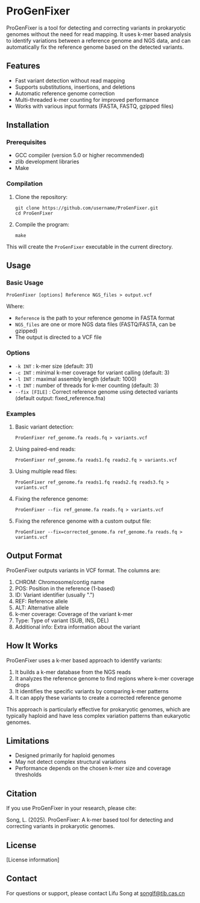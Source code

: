 # ProGenFixer

ProGenFixer is a tool for detecting and correcting variants in prokaryotic genomes without the need for read mapping. It uses k-mer based analysis to identify variations between a reference genome and NGS data, and can automatically fix the reference genome based on the detected variants.

## Features

- Fast variant detection without read mapping
- Supports substitutions, insertions, and deletions
- Automatic reference genome correction
- Multi-threaded k-mer counting for improved performance
- Works with various input formats (FASTA, FASTQ, gzipped files)

## Installation

### Prerequisites

- GCC compiler (version 5.0 or higher recommended)
- zlib development libraries
- Make

### Compilation

1. Clone the repository:
   ```
   git clone https://github.com/username/ProGenFixer.git
   cd ProGenFixer
   ```

2. Compile the program:
   ```
   make
   ```

This will create the `ProGenFixer` executable in the current directory.

## Usage

### Basic Usage

```
ProGenFixer [options] Reference NGS_files > output.vcf
```

Where:
- `Reference` is the path to your reference genome in FASTA format
- `NGS_files` are one or more NGS data files (FASTQ/FASTA, can be gzipped)
- The output is directed to a VCF file

### Options

- `-k INT` : k-mer size (default: 31)
- `-c INT` : minimal k-mer coverage for variant calling (default: 3)
- `-l INT` : maximal assembly length (default: 1000)
- `-t INT` : number of threads for k-mer counting (default: 3)
- `--fix [FILE]` : Correct reference genome using detected variants (default output: fixed_reference.fna)

### Examples

1. Basic variant detection:
   ```
   ProGenFixer ref_genome.fa reads.fq > variants.vcf
   ```

2. Using paired-end reads:
   ```
   ProGenFixer ref_genome.fa reads1.fq reads2.fq > variants.vcf
   ```

3. Using multiple read files:
   ```
   ProGenFixer ref_genome.fa reads1.fq reads2.fq reads3.fq > variants.vcf
   ```

4. Fixing the reference genome:
   ```
   ProGenFixer --fix ref_genome.fa reads.fq > variants.vcf
   ```

5. Fixing the reference genome with a custom output file:
   ```
   ProGenFixer --fix=corrected_genome.fa ref_genome.fa reads.fq > variants.vcf
   ```

## Output Format

ProGenFixer outputs variants in VCF format. The columns are:

1. CHROM: Chromosome/contig name
2. POS: Position in the reference (1-based)
3. ID: Variant identifier (usually ".")
4. REF: Reference allele
5. ALT: Alternative allele
6. k-mer coverage: Coverage of the variant k-mer
7. Type: Type of variant (SUB, INS, DEL)
8. Additional info: Extra information about the variant

## How It Works

ProGenFixer uses a k-mer based approach to identify variants:

1. It builds a k-mer database from the NGS reads
2. It analyzes the reference genome to find regions where k-mer coverage drops
3. It identifies the specific variants by comparing k-mer patterns
4. It can apply these variants to create a corrected reference genome

This approach is particularly effective for prokaryotic genomes, which are typically haploid and have less complex variation patterns than eukaryotic genomes.

## Limitations

- Designed primarily for haploid genomes
- May not detect complex structural variations
- Performance depends on the chosen k-mer size and coverage thresholds

## Citation

If you use ProGenFixer in your research, please cite:

Song, L. (2025). ProGenFixer: A k-mer based tool for detecting and correcting variants in prokaryotic genomes.

## License

[License information]

## Contact

For questions or support, please contact Lifu Song at songlf@tib.cas.cn